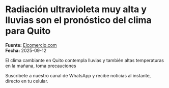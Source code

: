 # Radiación ultravioleta muy alta y lluvias son el pronóstico del clima para Quito

**Fuente:** [Elcomercio.com](https://www.elcomercio.com/actualidad/quito/radiacion-ultravioleta-muy-alta-lluvias-pronostico-clima-quito/)  
**Fecha:** 2025-09-12

El clima cambiante en Quito contempla lluvias y también altas temperaturas en la mañana, toma precauciones

Suscríbete a nuestro canal de WhatsApp y recibe noticias al instante, directo en tu celular.
